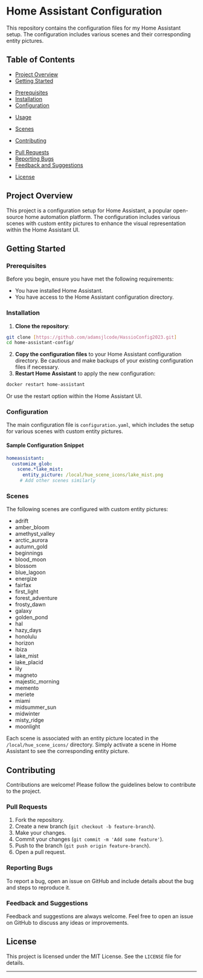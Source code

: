 # Home Assistant Configuration
This repository contains the configuration files for my Home Assistant setup. The configuration includes various scenes and their corresponding entity pictures.

## Table of Contents
* [Project Overview](#project-overview)
* [Getting Started](#getting-started)
 + [Prerequisites](#prerequisites)
 + [Installation](#installation)
 + [Configuration](#configuration)
* [Usage](#usage)
 + [Scenes](#scenes)
* [Contributing](#contributing)
 + [Pull Requests](#pull-requests)
 + [Reporting Bugs](#reporting-bugs)
 + [Feedback and Suggestions](#feedback-and-suggestions)
* [License](#license)

## Project Overview
This project is a configuration setup for Home Assistant, a popular open-source home automation platform. The configuration includes various scenes with custom entity pictures to enhance the visual representation within the Home Assistant UI.

## Getting Started

### Prerequisites
Before you begin, ensure you have met the following requirements:
* You have installed Home Assistant.
* You have access to the Home Assistant configuration directory.

### Installation
1. **Clone the repository**:
```bash
git clone [https://github.com/adamsjlcode/HassioConfig2023.git]
cd home-assistant-config/
```

2. **Copy the configuration files** to your Home Assistant configuration directory. Be cautious and make backups of your existing configuration files if necessary.
3. **Restart Home Assistant** to apply the new configuration:

```bash
docker restart home-assistant
```

Or use the restart option within the Home Assistant UI.

### Configuration

The main configuration file is `configuration.yaml`, which includes the setup for various scenes with custom entity pictures.

#### Sample Configuration Snippet

```yaml
homeassistant:
  customize_glob:
    scene.*lake_mist: 
      entity_picture: /local/hue_scene_icons/lake_mist.png
     # Add other scenes similarly
```

### Scenes

The following scenes are configured with custom entity pictures:

* adrift
* amber_bloom
* amethyst_valley
* arctic_aurora
* autumn_gold
* beginnings
* blood_moon
* blossom
* blue_lagoon
* energize
* fairfax
* first_light
* forest_adventure
* frosty_dawn
* galaxy
* golden_pond
* hal
* hazy_days
* honolulu
* horizon
* ibiza
* lake_mist
* lake_placid
* lily
* magneto
* majestic_morning
* memento
* meriete
* miami
* midsummer_sun
* midwinter
* misty_ridge
* moonlight

Each scene is associated with an entity picture located in the `/local/hue_scene_icons/` directory. Simply activate a scene in Home Assistant to see the corresponding entity picture.

## Contributing

Contributions are welcome! Please follow the guidelines below to contribute to the project.

### Pull Requests

1. Fork the repository.
2. Create a new branch (`git checkout -b feature-branch`).
3. Make your changes.
4. Commit your changes (`git commit -m 'Add some feature'`).
5. Push to the branch (`git push origin feature-branch`).
6. Open a pull request.

### Reporting Bugs

To report a bug, open an issue on GitHub and include details about the bug and steps to reproduce it.

### Feedback and Suggestions

Feedback and suggestions are always welcome. Feel free to open an issue on GitHub to discuss any ideas or improvements.

## License

This project is licensed under the MIT License. See the `LICENSE` file for details.

---
